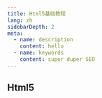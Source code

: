 ```yaml
---
title: Html5基础教程
lang: zh
sidebarDepth: 2
meta:
  - name: description
    content: hello
  - name: keywords
    content: super duper SEO
---
```


## Html5